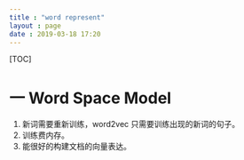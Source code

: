 ```yaml
---
title : "word represent"
layout : page
date : 2019-03-18 17:20
---
```


[TOC]



# 一 Word Space Model

1. 新词需要重新训练，word2vec 只需要训练出现的新词的句子。
2. 训练费内存。
3. 能很好的构建文档的向量表达。